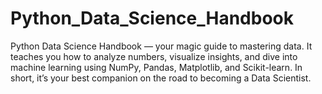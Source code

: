 # Python_Data_Science_Handbook
Python Data Science Handbook — your magic guide to mastering data. It teaches you how to analyze numbers, visualize insights, and dive into machine learning using NumPy, Pandas, Matplotlib, and Scikit-learn. In short, it’s your best companion on the road to becoming a Data Scientist.
